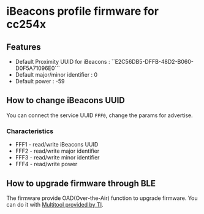 # iBeacons profile firmware for cc254x 

## Features

* Default Proximity UUID for iBeacons : ``E2C56DB5-DFFB-48D2-B060-D0F5A71096E0```
* Default major/minor identifier : 0
* Default power : -59

## How to change iBeacons UUID

You can connect the service UUID ```FFF0```, change the params for advertise. 

### Characteristics

* FFF1 - read/write iBeacons UUID
* FFF2 - read/write major identifier
* FFF3 - read/write minor identifier
* FFF4 - read/write power

## How to upgrade firmware through BLE

The firmware provide OAD(Over-the-Air) function to upgrade firmware. You can do it with [Multitool provided by TI](https://itunes.apple.com/app/id580494818?mt=8).

